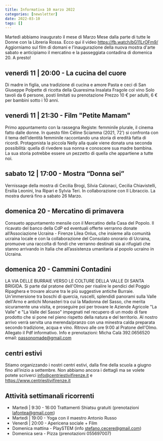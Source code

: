 ```yaml
---
title: Informativa 10 marzo 2022
categories: [newsletter]
date: 2022-03-10
tags: []
---
```


Martedì abbiamo inaugurato il mese di Marzo Mese dalla parte di tutte le Donne con la Libreria Rossa. Ecco qui il video https://fb.watch/bG11LrOFm9/
Aggiorniamo sul film di domani e l'inaugurazione della nuova mostra d'arte sabato e anticipiamo il mercatino e la passeggiata contadina di domenica 20.
A presto!

## venerdì 11 | 20:00 - La cucina del cuore
Di madre in figlia, una tradizione di cucina e amore
Pasta e ceci di San Giuseppe
Polpette di ricotta della Quaresima
Insalata
Fragole col vino
Solo tavoli da 6 persone, posti limitati su prenotazione
Prezzo 10 € per adulti, 6 € per bambini sotto i 10 anni. 

## venerdì 11 | 21:30 - Film "Petite Mamam"
Primo appuntamento con la rassegna Registe: femminile plurale, il cinema fatto dalle donne.
In questo film Céline Sciamma (2021, 72’) si confronta con il tema dell’identità femminile raccontando una storia di eredità fatta di ricordi. Protagonista la piccola Nelly alla quale viene donata una seconda possibilità: quella di rivedere sua nonna e conoscere sua madre bambina. La sua storia potrebbe essere un pezzetto di quella che appartiene a tutte noi.

## sabato 12 | 17:00 - Mostra “Donna sei”
Vernissage della mostra di Cecilia Brogi, Silvia Calonaci, Cecilia Chiavistelli, Ersilia Leonini, Ina Ripari e Sylvia Teri. In collaborazione con Il Libraccio.
La mostra durerà fino a sabato 26 Marzo.

## domenica 20 - Mercatino di primavera
Consueto appuntamento mensile con il Mercatino della Casa del Popolo.
Il ricavato del banco della CdP ed eventuali offerte verranno donate all’Associazione Ucraina - Firenze Lilea Onlus, che insieme alla comunità ucraina locale e con la collaborazione del Consolato onorario di Ucraina, promuove una raccolta di fondi che verranno destinati sia ai rifugiati che stanno arrivando in Italia che all’assistenza umanitaria al popolo ucraino in Ucraina.

## domenica 20 - Cammini Contadini
LA VIA DELLE BURRAIE VERSO LE COLTURE DELLA VALLE DI SANTA BRIGIDA.
Si parte dal pratone dell'Olmo per risalire le pendici del Poggio Ripaghera e trovare alcune tra le più suggestive antiche Burraie. Un'immersione tra boschi di quercia, ruscelli, splendidi panorami sulla Valle dell'Arno e antichi Monasteri tra cui la Madonna del Sasso, che merita sicuramente una visita, e proseguire poi per trovare le Aziende Agricole "La Valle" e "La Valle del Sasso" impegnati nel recupero di un modo di fare prodotto che si pone nel pieno rispetto della natura e del territorio. Al nostro arrivo verrà servita una merenda/pranzo con una minestra calda preparata secondo tradizione, acqua e vino.
Ritrovo alle ore 9:00 al Pratone dell'Olmo. Allegato il Pdf informativo.
Info e prenotazioni: Micha Calà 392.0656520 email: passonomade@gmail.com

## centri estivi
Stiamo organizzando i nostri centri estivi, dalla fine della scuola a giugno fino all’inizio a settembre. Non abbiamo ancora i dettagli ma se volete potete scriverci info@centriestivifirenze.it e https://www.centriestivifirenze.it

## Attività settimanali ricorrenti
- Martedì | 9:30 - 16:00 Trattamenti Shiatsu gratuiti (prenotazioni lafontea@gmail.com)
- Martedì | 19:00 - Yoga con il maestro Antonio Russo
- Venerdì | 20:00 - Apericena sociale + Film
- Domenica mattina - PlaySTEM (info stefano.cecere@gmail.com)
- Domenica sera - Pizza (prenotazioni 055697007)